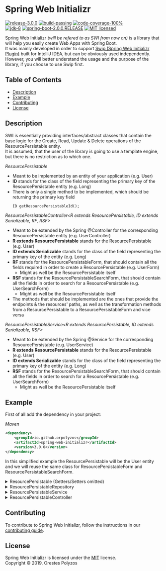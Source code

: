 Spring Web Initializr
==========
[![release-3.0.0][shield-release]](#)
[![build-passing][shield-build]](#)
[![code-coverage-100%][shield-coverage]](#)  
[![jdk-8][shield-jdk]](#)
[![spring-boot-2.0.0.RELEASE][shield-spring]](#)
[![MIT licensed][shield-license]](#)

Spring Web Initializr _(will be refered to as SWI from now on)_ is a library that will help you easily create Web Apps with Spring Boot.  
It was mainly developed in order to support [Swip (Spring Web Initializr Plugin)](https://plugins.jetbrains.com/plugin/12239-swip-spring-web-initializr-) built for IntelliJ IDEA, but can be obviously used independently.
However, you will better understand the usage and the purpose of the library, if you choose to use Swip first.

Table of Contents
-----------------
  * [Description](#Description)
  * [Example](#Example)
  * [Contributing](#Contributing)
  * [License](#License)
  
Description
-----------

SWI is essentially providing interfaces/abstract classes that contain the base logic for the Create, Read, Update & Delete  operations of the ResourcePersistable entity.  
It is assumed, that the user of the library is going to use a template engine, but there is no restriction as to which one.

_ResourcePersistable<ID>_
* Meant to be implemented by an entity of your application (e.g. User)  
* **ID** stands for the class of the field representing the primary key of the ResourcePersistable entity (e.g. Long)
* There is only a single method to be implemented, which should be returning the primary key field  
    ```
    ID getResourcePersistableId();
    ```

_ResourcePersistableController<R extends ResourcePersistable<ID>, ID extends Serializable, RF, RSF>_
* Meant to be extended by the Spring @Controller for the corresponding ResourcePersistable entity (e.g. UserController)
* **R extends ResourcePersistable<ID>** stands for the ResourcePersistable (e.g. User)
* **ID extends Serializable** stands for the class of the field representing the primary key of the entity (e.g. Long)
* **RF** stands for the ResourcePersistableForm, that should contain all the fields required in order to create a ResourcePersistable (e.g. UserForm)
  * Might as well be the ResourcePersistable itself
* **RSF** stands for the ResourcePersistableSearchForm, that should contain all the fields in order to search for a ResourcePersistable (e.g. UserSearchForm)
  * Might as well be the ResourcePersistable itself
* The methods that should be implemented are the ones that provide the endpoints & the resources' paths, as well as the transformation methods from a ResourcePersistable to a ResourcePersistableForm and vice versa
  
_ResourcePersistableService<R extends ResourcePersistable<ID>, ID extends Serializable, RSF>_
* Meant to be extended by the Spring @Service for the corresponding ResourcePersistable (e.g. UserService)
* **R extends ResourcePersistable<ID>** stands for the ResourcePersistable (e.g. User)
* **ID extends Serializable** stands for the class of the field representing the primary key of the entity (e.g. Long)
* **RSF** stands for the ResourcePersistableSearchForm, that should contain all the fields in order to search for a ResourcePersistable (e.g. UserSearchForm)
  * Might as well be the ResourcePersistable itself  


Example
-----
First of all add the dependency in your project:

_Maven_
```xml
<dependency>
    <groupId>io.github.orpolyzos</groupId>
    <artifactId>spring-web-initializr</artifactId>
    <version>3.0.0</version>
</dependency>
```
In this simplified example the ResourcePersistable will be the User entity and we will reuse the same class for ResourcePersistableForm and ResourcePersistableSearchForm. 

<details>
    <summary>ResourcePersistable (Getters/Setters omitted)</summary>

```java
@Entity(name = "user")
public class User implements ResourcePersistable<Long> {

    @Id
    @Column(name = "id", nullable = false)
    @GeneratedValue(strategy = GenerationType.IDENTITY)
    private Long id;

    @Column(name = "first_name", nullable = false)
    private String firstName;

    @Column(name = "last_name", nullable = false)
    private String lastName;

    @Column(name = "email", nullable = false, unique = true)
    private String email;
    
    @Override
    public Long getResourcePersistableId() {
        return id;
    }

}
```
</details>

<details>
    <summary>ResourcePersistableRepository</summary>

```java
@Repository
public interface UserResourcePersistableRepository extends CrudRepository<User, Long> {}
```
</details>

<details>
    <summary>ResourcePersistableService</summary>

```java
@Service
public class UserResourcePersistableService extends ResourcePersistableService<User, Long, User> {

    private final CrudRepository<User, Long> userResourcePersistableRepository;

    @Autowired
    public UserResourcePersistableService(CrudRepository<User, Long> userResourcePersistableRepository) {
        super(userResourcePersistableRepository);
        this.userResourcePersistableRepository = userResourcePersistableRepository;
    }

}
```
</details>

<details>
    <summary>ResourcePersistableController</summary>

```java
@Controller
public class UserResourcePersistableController extends ResourcePersistableController<User, Long, User, User> {
    
    private static final String RESOURCE_PERSISTABLE_BASE_URI = "/users";
    private static final String RESOURCE_PERSISTABLE_BASE_VIEW_PATH = "/user/users";
    private static final String RESOURCE_PERSISTABLE_EDIT_VIEW_PATH = "/user/edit-user";
    private static final String RESOURCE_PERSISTABLE_FORM_HOLDER = "userForm";
    private static final String RESOURCE_PERSISTABLE_SEARCH_FORM_HOLDER = "userSearchForm";
    private static final String RESOURCE_PERSISTABLE_LIST_HOLDER = "userList";
    
    private final ResourcePersistableService<User, Long, User> userResourcePersistableService;

    @Autowired
    public UserResourcePersistableController(ResourcePersistableService<User, Long, User> userResourcePersistableService) {
        super(userResourcePersistableService);
        this.userResourcePersistableService = userResourcePersistableService;
    }

    @Override
    protected String getResourcePersistableBaseUri() { return RESOURCE_PERSISTABLE_BASE_URI; }

    @Override
    protected String getResourcePersistableBaseViewPath() { return RESOURCE_PERSISTABLE_BASE_VIEW_PATH; }

    @Override
    protected String getResourcePersistableEditViewPath() { return RESOURCE_PERSISTABLE_EDIT_VIEW_PATH; }

    @Override
    protected String getResourcePersistableFormHolder() { return RESOURCE_PERSISTABLE_FORM_HOLDER; }

    @Override
    protected String getResourcePersistableSearchFormHolder() { return RESOURCE_PERSISTABLE_SEARCH_FORM_HOLDER; }

    @Override
    protected String getResourcePersistableListHolder() { return RESOURCE_PERSISTABLE_LIST_HOLDER; }

    @Override
    @GetMapping(RESOURCE_PERSISTABLE_BASE_URI)
    public String getResourcePersistableBaseView(Model model) {
        return super.getResourcePersistableBaseView(model);
    }

    @Override
    @PostMapping(RESOURCE_PERSISTABLE_BASE_URI)
    public String createResourcePersistable(@Valid @ModelAttribute(RESOURCE_PERSISTABLE_FORM_HOLDER) User resourcePersistableForm, BindingResult bindingResult, Model model, RedirectAttributes redirectAttributes) {
        return super.createResourcePersistable(resourcePersistableForm, bindingResult, model, redirectAttributes);
    }

    @Override
    @PostMapping("users/{resourcePersistableId}/delete")
    public String deleteResourcePersistable(@PathVariable("resourcePersistableId") Long resourcePersistableId, Model model) {
        return super.deleteResourcePersistable(resourcePersistableId, model);
    }

    @Override
    @GetMapping("users/{resourcePersistableId}/edit")
    public String getResourcePersistableEditView(@PathVariable("resourcePersistableId") Long resourcePersistableId, Model model) {
        return super.getResourcePersistableEditView(resourcePersistableId, model);
    }

    @Override
    @PostMapping("users/{resourcePersistableId}/edit")
    public String editResourcePersistable(@PathVariable("resourcePersistableId") Long resourcePersistableId, @Valid @ModelAttribute(RESOURCE_PERSISTABLE_FORM_HOLDER) User resourcePersistableForm, BindingResult bindingResult, Model model, RedirectAttributes redirectAttributes) {
        return super.editResourcePersistable(resourcePersistableId, resourcePersistableForm, bindingResult, model, redirectAttributes);
    }

    @Override
    @PostMapping("users/search")
    public String searchResourcePersistablesBy(@Valid @ModelAttribute(RESOURCE_PERSISTABLE_SEARCH_FORM_HOLDER) User resourcePersistableSearchForm, BindingResult bindingResult, Model model, RedirectAttributes redirectAttributes) {
        return super.searchResourcePersistablesBy(resourcePersistableSearchForm, bindingResult, model, redirectAttributes);
    }

    @Override
    protected User resourcePersistableFormToResourcePersistable(User user) {
        return user;
    }

    @Override
    protected User resourcePersistableToResourcePersistableForm(User user) {
        return user;
    }

}
```
</details>

Contributing
------------
To contribute to Spring Web Initializr, follow the instructions in our [contributing guide](/contributing.md).

License
-------
Spring Web Initializr is licensed under the [MIT](/license.md) license.  
Copyright &copy; 2019, Orestes Polyzos

[shield-release]: https://img.shields.io/badge/release-3.0.0-blue.svg
[shield-build]: https://img.shields.io/badge/build-passing-brightgreen.svg
[shield-coverage]: https://img.shields.io/badge/coverage-0%25-red.svg
[shield-jdk]: https://img.shields.io/badge/jdk-8-blue.svg
[shield-spring]: https://img.shields.io/badge/spring-2.0.0-blue.svg
[shield-license]: https://img.shields.io/badge/license-MIT-blue.svg
